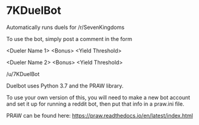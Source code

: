 # 7KDuelBot
Automatically runs duels for /r/SevenKingdoms

To use the bot, simply post a comment in the form

\<Dueler Name 1> \<Bonus> \<Yield Threshold>
  
\<Dueler Name 2> \<Bonus> \<Yield Threshold>
  
/u/7KDuelBot

Duelbot uses Python 3.7 and the PRAW library.

To use your own version of this, you will need to make a new bot account and set it up for running a reddit bot, then put that info in a praw.ini file.

PRAW can be found here: https://praw.readthedocs.io/en/latest/index.html

